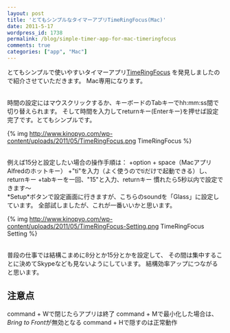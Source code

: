 ```yaml
---
layout: post
title: 'とてもシンプルなタイマーアプリTimeRingFocus(Mac)'
date: 2011-5-17
wordpress_id: 1738
permalink: /blog/simple-timer-app-for-mac-timeringfocus
comments: true
categories: ["app", "Mac"]
---
```

とてもシンプルで使いやすいタイマーアプリ[TimeRingFocus](http://www.topoftree.jp/timeringfocus/)
を発見しましたので紹介させていただきます。
Mac専用になります。

<br/>
時間の設定にはマウスクリックするか、キーボードのTabキーでhh:mm:ss間で切り替えられます。
そして時間を入力してreturnキー(Enterキー)を押せば設定完了です。とてもシンプルです。

{% img http://www.kinopyo.com/wp-content/uploads/2011/05/TimeRingFocus.png TimeRingFocus %}

<br/>
例えば15分と設定したい場合の操作手順は：
+option + space（MacアプリAlfredのホットキー）
+"ti"を入力（よく使うのでtiだけで起動できる）し、returnキー
+tabキーを一回、"15"と入力、returnキー
慣れたら5秒以内で設定できます〜

<br/>
*Setup*ボタンで設定画面に行きますが、こちらのsoundを「Glass」に設定しています。
全部試しましたが、これが一番いいかと思います。

{% img http://www.kinopyo.com/wp-content/uploads/2011/05/TimeRingFocus-Setting.png TimeRingFocus Setting %}

<br/>
普段の仕事では結構こまめに8分とか15分とかを設定して、
その間は集中することに決めてSkypeなども見ないようにしています。
結構効率アップにつながると思います。

## 注意点
command + Wで閉じたらアプリは終了
command + Mで最小化した場合は、*Bring to Front*が無効となる
command + Hで隠すのは正常動作
